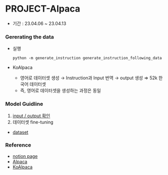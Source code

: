 # PROJECT-Alpaca

- 기간 : 23.04.06 ~ 23.04.13

### Gererating the data

- 실행

    ```python -m generate_instruction generate_instruction_following_data```

- KoAlpaca
  - 영어로 데이터셋 생성 → Instruction과 Input 번역 → output 생성 ⇒ 52k 한국어 데이터셋
  - 즉, 영어로 데이터셋을 생성하는 과정은 동일

### Model Guidline
  1. [input / output 확인](https://github.com/Chaewon-Leee/PROJECT-Alpaca/blob/main/Check_Input%26Output.ipynb)
  2. 데이터셋 fine-tuning
  - [dataset](https://github.com/jadecxliu/codeqa)

### Reference
- [notion page](https://royal-tiger-88d.notion.site/Alpaca-KoAlpaca-b7584b13b81c45f0bdd2ca1a62d29707)
- [Alpaca](https://github.com/tatsu-lab/stanford_alpaca)
- [KoAlpaca](https://github.com/Beomi/KoAlpaca)